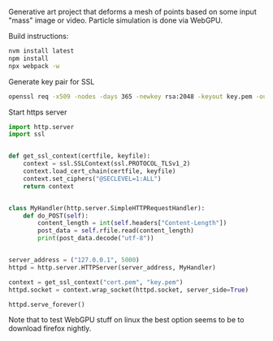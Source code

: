 Generative art project that deforms a mesh of points based on some input "mass" image or video.
Particle simulation is done via WebGPU.

Build instructions:

```bash
nvm install latest
npm install
npx webpack -w
```

Generate key pair for SSL
```bash
openssl req -x509 -nodes -days 365 -newkey rsa:2048 -keyout key.pem -out cert.pem
```

Start https server
```python
import http.server
import ssl


def get_ssl_context(certfile, keyfile):
    context = ssl.SSLContext(ssl.PROTOCOL_TLSv1_2)
    context.load_cert_chain(certfile, keyfile)
    context.set_ciphers("@SECLEVEL=1:ALL")
    return context


class MyHandler(http.server.SimpleHTTPRequestHandler):
    def do_POST(self):
        content_length = int(self.headers["Content-Length"])
        post_data = self.rfile.read(content_length)
        print(post_data.decode("utf-8"))


server_address = ("127.0.0.1", 5000)
httpd = http.server.HTTPServer(server_address, MyHandler)

context = get_ssl_context("cert.pem", "key.pem")
httpd.socket = context.wrap_socket(httpd.socket, server_side=True)

httpd.serve_forever()
```

Note that to test WebGPU stuff on linux the best option seems to be to download firefox nightly.
